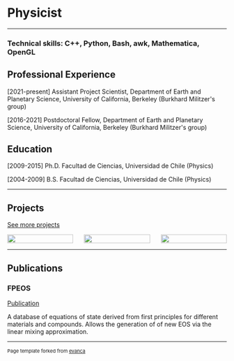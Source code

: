 # Physicist

---
### Technical skills: C++, Python, Bash, awk, Mathematica, OpenGL

## Professional Experience 
[2021-present] Assistant Project Scientist, Department of Earth and Planetary Science, University of California, Berkeley (Burkhard Militzer's group)

[2016-2021] Postdoctoral Fellow, Department of Earth and Planetary Science, University of California, Berkeley (Burkhard Militzer's group)

## Education
[2009-2015] Ph.D.  Facultad de Ciencias, Universidad de Chile (Physics)

[2004-2009] B.S.   Facultad de Ciencias, Universidad de Chile (Physics)



----
## Projects
[See more projects](/projects) 
<div style="display: flex; justify-content: space-between;">
    <a href="/projects.md"  style="width: 30%;">
        <img src="images/example_VectorFields.gif" style="width: 100%;" />
    </a>
    <a href="/projects"  style="width: 30%;">
        <img src="images/example_VectorFields.gif" style="width: 100%;" />
    </a>
    <a href="/projects" style="width: 30%;">
        <img src="images/example_VectorFields.gif" style="width: 100%;" />
    </a>
</div>


----
## Publications

### FPEOS
[Publication](https://doi.org/10.1103/PhysRevE.103.013203)

A database of equations of state derived from first principles for different materials and compounds. Allows the generation of of new EOS via the linear mixing approximation.










---
<p style="font-size:11px">Page template forked from <a href="https://github.com/evanca/quick-portfolio">evanca</a></p>
<!-- Remove above link if you don't want to attibute -->
